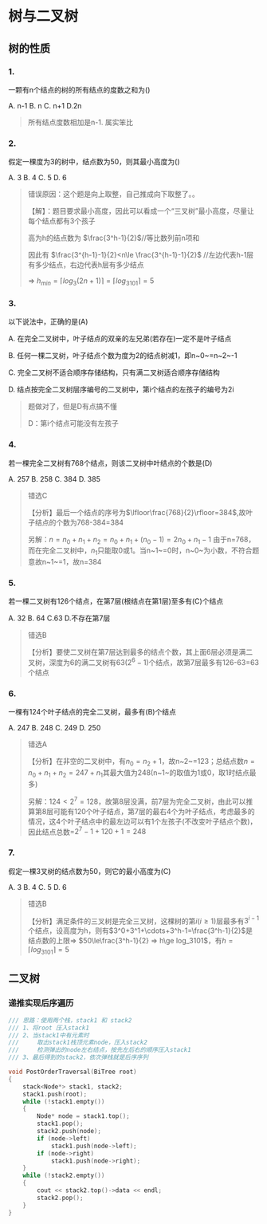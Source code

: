 # 树与二叉树

## 树的性质

### 1.

一颗有n个结点的树的所有结点的度数之和为()

A. n-1			B. n			C. n+1			D.2n	

> 所有结点度数相加是n-1. 属实笨比	

### 2.

假定一棵度为3的树中，结点数为50，则其最小高度为()

A. 3					B. 4				C. 5				D. 6

> 错误原因：这个题是向上取整，自己推成向下取整了。。
>
> 【解】：题目要求最小高度，因此可以看成一个“三叉树”最小高度，尽量让每个结点都有3个孩子
>
> 高为h的结点数为 $\frac{3^h-1}{2}$//等比数列前n项和
>
> 因此有 $\frac{3^{h-1}-1}{2}<n\le \frac{3^{h-1}-1}{2}$ 	//左边代表h-1层有多少结点，右边代表h层有多少结点
>
> => $h_{min} = \lceil log_3(2n+1) \rceil = \lceil log_3101 \rceil = 5$  

### 3. 

以下说法中，正确的是(A)

A. 在完全二叉树中，叶子结点的双亲的左兄弟(若存在)一定不是叶子结点

B. 任何一棵二叉树，叶子结点个数为度为2的结点树减1，即n~0~=n~2~-1

C. 完全二叉树不适合顺序存储结构，只有满二叉树适合顺序存储结构

D. 结点按完全二叉树层序编号的二叉树中，第i个结点的左孩子的编号为2i

> 题做对了，但是D有点搞不懂
>
> D：第i个结点可能没有左孩子

### 4.

若一棵完全二叉树有768个结点，则该二叉树中叶结点的个数是(D)

A. 257		B. 258		C. 384		D. 385

> 错选C
>
> 【分析】最后一个结点的序号为$\lfloor\frac{768}{2}\rfloor=384$,故叶子结点的个数为768-384=384
>
> 另解：$n = n_0+n_1+n_2=n_0+n_1+(n_0-1) = 2n_0+n_1-1$ 由于n=768，而在完全二叉树中，$n_1$只能取0或1。当n~1~=0时，n~0~为小数，不符合题意故n~1~=1，故n=384

### 5.

若一棵二叉树有126个结点，在第7层(根结点在第1层)至多有(C)个结点

A. 32		B. 64		C.63		D.不存在第7层

> 错选B
>
> 【分析】要使二叉树在第7层达到最多的结点个数，其上面6层必须是满二叉树，深度为6的满二叉树有63$(2^6-1)$个结点，故第7层最多有126-63=63个结点

### 6.

一棵有124个叶子结点的完全二叉树，最多有(B)个结点

A. 247		B. 248		C. 249		D. 250

> 错选A
>
> 【分析】在非空的二叉树中，有$n_0=n_2+1$，故n~2~=123；总结点数$n=n_0+n_1+n_2=247+n_1$其最大值为248(n~1~的取值为1或0，取1时结点最多)
>
> 另解：$124<2^7=128$，故第8层没满，前7层为完全二叉树，由此可以推算第8层可能有120个叶子结点，第7层的最右4个为叶子结点，考虑最多的情况，这4个叶子结点中的最左边可以有1个左孩子(不改变叶子结点个数)，因此结点总数=$2^7-1+120+1=248$

### 7.

假定一棵3叉树的结点数为50，则它的最小高度为(C)

A. 3		B. 4		C. 5		D. 6

> 错选B
>
> 【分析】满足条件的三叉树是完全三叉树，这棵树的第$i(i\ge1)$层最多有$3^{i-1}$个结点，设高度为h，则有$3^0+3^1+\cdots+3^h-1=\frac{3^h-1}{2}$是结点数的上限=> $50\le\frac{3^h-1}{2} => h\ge log_3101$，有$h=\lceil log_3101\rceil=5$



## 二叉树

### 递推实现后序遍历

```c++
/// 思路：使用两个栈，stack1 和 stack2
/// 1、将root 压入stack1
/// 2、当stack1中有元素时
/// 	取出stack1栈顶元素node，压入stack2
///		检测弹出的node左右结点，按先左后右的顺序压入stack1
/// 3、最后得到的stack2，依次弹栈就是后序序列

void PostOrderTraversal(BiTree root)
{
	stack<Node*> stack1, stack2;
	stack1.push(root);
	while (!stack1.empty())
	{
		Node* node = stack1.top();
		stack1.pop();
		stack2.push(node);
		if (node->left)
			stack1.push(node->left);
		if (node->right)
			stack1.push(node->right);
	}
	while (!stack2.empty())
	{
		cout << stack2.top()->data << endl;
		stack2.pop();
	}
}
```



